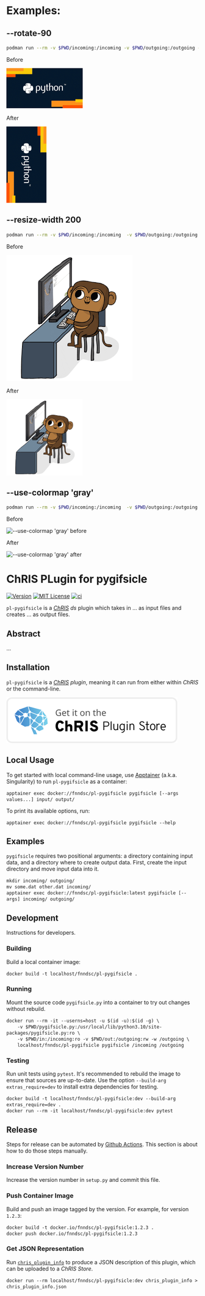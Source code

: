 
# Examples: 

## --rotate-90

```bash
podman run --rm -v $PWD/incoming:/incoming -v $PWD/outgoing:/outgoing --privileged -it localhost/pl-pygifsicle:latest gifsicle --rotate-90 --resize-width 100 /incoming/python.gif -o /outgoing/python.gif
```

Before

![--rotate-90 before](incoming/python.gif)

After

![--rotate-90 after](outgoing/python.gif)

## --resize-width 200

```bash
podman run --rm -v $PWD/incoming:/incoming  -v $PWD/outgoing:/outgoing --privileged -it localhost/pl-pygifslce:latest gifsicle --resize-width 200  /incoming/giphy.gif -o /outgoing/giphy.gif
```

Before

![--rotate-90 before](incoming/giphy.gif)

After

![--rotate-90 after](outgoing/giphy.gif)

## --use-colormap 'gray'

```bash
podman run --rm -v $PWD/incoming:/incoming  -v $PWD/outgoing:/outgoing --privileged -it localhost/pl-pygifslce:latest gifsicle --resize-width 200  /incoming/giphy.gif -o /outgoing/giphy.gif
```

Before

![--use-colormap 'gray' before](incoming/jhin.gif)

After

![--use-colormap 'gray' after](outgoing/jhin.gif)


# ChRIS PLugin for pygifsicle

[![Version](https://img.shields.io/docker/v/fnndsc/pl-pygifsicle?sort=semver)](https://hub.docker.com/r/fnndsc/pl-pygifsicle)
[![MIT License](https://img.shields.io/github/license/fnndsc/pl-pygifsicle)](https://github.com/FNNDSC/pl-pygifsicle/blob/main/LICENSE)
[![ci](https://github.com/FNNDSC/pl-pygifsicle/actions/workflows/ci.yml/badge.svg)](https://github.com/FNNDSC/pl-pygifsicle/actions/workflows/ci.yml)

`pl-pygifsicle` is a [_ChRIS_](https://chrisproject.org/)
_ds_ plugin which takes in ...  as input files and
creates ... as output files.

## Abstract

...

## Installation

`pl-pygifsicle` is a _[ChRIS](https://chrisproject.org/) plugin_, meaning it can
run from either within _ChRIS_ or the command-line.

[![Get it from chrisstore.co](https://raw.githubusercontent.com/FNNDSC/ChRIS_store_ui/963938c241636e4c3dc4753ee1327f56cb82d8b5/src/assets/public/badges/light.svg)](https://chrisstore.co/plugin/pl-pygifsicle)

## Local Usage

To get started with local command-line usage, use [Apptainer](https://apptainer.org/)
(a.k.a. Singularity) to run `pl-pygifsicle` as a container:

```shell
apptainer exec docker://fnndsc/pl-pygifsicle pygifsicle [--args values...] input/ output/
```

To print its available options, run:

```shell
apptainer exec docker://fnndsc/pl-pygifsicle pygifsicle --help
```

## Examples

`pygifsicle` requires two positional arguments: a directory containing
input data, and a directory where to create output data.
First, create the input directory and move input data into it.

```shell
mkdir incoming/ outgoing/
mv some.dat other.dat incoming/
apptainer exec docker://fnndsc/pl-pygifsicle:latest pygifsicle [--args] incoming/ outgoing/
```

## Development

Instructions for developers.

### Building

Build a local container image:

```shell
docker build -t localhost/fnndsc/pl-pygifsicle .
```

### Running

Mount the source code `pygifsicle.py` into a container to try out changes without rebuild.

```shell
docker run --rm -it --userns=host -u $(id -u):$(id -g) \
    -v $PWD/pygifsicle.py:/usr/local/lib/python3.10/site-packages/pygifsicle.py:ro \
    -v $PWD/in:/incoming:ro -v $PWD/out:/outgoing:rw -w /outgoing \
    localhost/fnndsc/pl-pygifsicle pygifsicle /incoming /outgoing
```

### Testing

Run unit tests using `pytest`.
It's recommended to rebuild the image to ensure that sources are up-to-date.
Use the option `--build-arg extras_require=dev` to install extra dependencies for testing.

```shell
docker build -t localhost/fnndsc/pl-pygifsicle:dev --build-arg extras_require=dev .
docker run --rm -it localhost/fnndsc/pl-pygifsicle:dev pytest
```

## Release

Steps for release can be automated by [Github Actions](.github/workflows/ci.yml).
This section is about how to do those steps manually.

### Increase Version Number

Increase the version number in `setup.py` and commit this file.

### Push Container Image

Build and push an image tagged by the version. For example, for version `1.2.3`:

```
docker build -t docker.io/fnndsc/pl-pygifsicle:1.2.3 .
docker push docker.io/fnndsc/pl-pygifsicle:1.2.3
```

### Get JSON Representation

Run [`chris_plugin_info`](https://github.com/FNNDSC/chris_plugin#usage)
to produce a JSON description of this plugin, which can be uploaded to a _ChRIS Store_.

```shell
docker run --rm localhost/fnndsc/pl-pygifsicle:dev chris_plugin_info > chris_plugin_info.json
```

